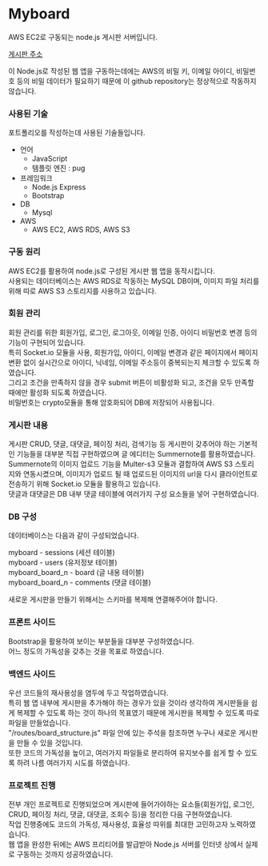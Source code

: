 # Myboard
AWS EC2로 구동되는 node.js 게시판 서버입니다.

[게시판 주소](http://ec2-13-125-250-131.ap-northeast-2.compute.amazonaws.com/)

이 Node.js로 작성된 웹 앱을 구동하는데에는 AWS의 비밀 키, 이메일 아이디, 비밀번호 등의 비밀 데이터가 필요하기 때문에 이 github repository는 정상적으로 작동하지 않습니다.

### 사용된 기술
포트폴리오를 작성하는데 사용된 기술들입니다.

- 언어
  - JavaScript
  - 템플릿 엔진 : pug
- 프레임워크
  - Node.js Express
  - Bootstrap
- DB
  - Mysql
- AWS
  - AWS EC2, AWS RDS, AWS S3

### 구동 원리
AWS EC2를 활용하여 node.js로 구성된 게시판 웹 앱을 동작시킵니다.<br>
사용되는 데이터베이스는 AWS RDS로 작동하는 MySQL DB이며, 이미지 파일 처리를 위해 따로 AWS S3 스토리지를 사용하고 있습니다.

### 회원 관리
회원 관리를 위한 회원가입, 로그인, 로그아웃, 이메일 인증, 아이디 비밀번호 변경 등의 기능이 구현되어 있습니다. <br>
특히 Socket.io 모듈을 사용, 회원가입, 아이디, 이메일 변경과 같은 페이지에서 페이지 변환 없이 실시간으로 아이디, 닉네임, 이메일 주소등이 중복되는지 체크할 수 있도록 하였습니다.<br>
그리고 조건을 만족하지 않을 경우 submit 버튼이 비활성화 되고, 조건을 모두 만족할 때에만 활성화 되도록 하였습니다.<br>
비밀번호는 crypto모듈을 통해 암호화되어 DB에 저장되어 사용됩니다.

### 게시판 내용
게시판 CRUD, 댓글, 대댓글, 페이징 처리, 검색기능 등 게시판이 갖추어야 하는 기본적인 기능들을 대부분 직접 구현하였으며 글 에디터는 Summernote를 활용하였습니다.<br>
Summernote의 이미지 업로드 기능을 Multer-s3 모듈과 결합하여 AWS S3 스토리지와 연동시켰으며, 이미지가 업로드 될 때 업로드된 이미지의 url을 다시 클라이언트로 전송하기 위해 Socket.io 모듈을 활용하고 있습니다.<br>
댓글과 대댓글은 DB 내부 댓글 테이블에 여러가지 구성 요소들을 넣어 구현하였습니다.

### DB 구성
데이터베이스는 다음과 같이 구성되었습니다.

myboard - sessions (세션 테이블)<br>
myboard - users (유저정보 테이블)<br>
myboard_board_n - board (글 내용 테이블)<br>
myboard_board_n - comments (댓글 테이블)

새로운 게시판을 만들기 위해서는 스키마를 복제해 연결해주어야 합니다.

### 프론트 사이드
Bootstrap을 활용하여 보이는 부분들을 대부분 구성하였습니다.<br>
어느 정도의 가독성을 갖추는 것을 목표로 하였습니다.  
  
### 백엔드 사이드
우선 코드들의 재사용성을 염두에 두고 작업하였습니다. <br>
특히 웹 앱 내부에 게시판을 추가해야 하는 경우가 있을 것이라 생각하여 게시판들을 쉽게 복제할 수 있도록 하는 것이 하나의 목표였기 때문에 게시판을 복제할 수 있도록 따로 파일을 만들었습니다. <br>
"/routes/board_structure.js" 파일 안에 있는 주석을 참조하면 누구나 새로운 게시판을 만들 수 있을 것입니다.<br>
또한 코드의 가독성을 높이고, 여러가지 파일들로 분리하여 유지보수를 쉽게 할 수 있도록 하려 나름 여러가지 시도를 하였습니다.
  
### 프로젝트 진행
전부 개인 프로젝트로 진행되었으며 게시판에 들어가야하는 요소들(회원가입, 로그인, CRUD, 페이징 처리, 댓글, 대댓글, 조회수 등)을 정리한 다음 구현하였습니다.<br>
작업 진행중에도 코드의 가독성, 재사용성, 효율성 따위를 최대한 고민하고자 노력하였습니다.<br>
웹 앱을 완성한 뒤에는 AWS 프리티어를 발급받아 Node.js 서버를 인터넷 상에서 실제로 구동하는 것까지 성공하였습니다.
